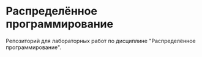 # Распределённое программирование
Репозиторий для лабораторных работ по дисциплине "Распределённое программирование".

